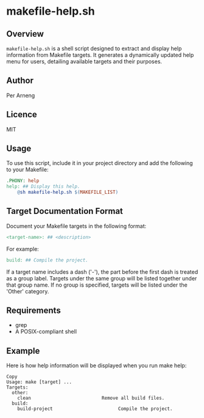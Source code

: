 # makefile-help.sh

## Overview

`makefile-help.sh` is a shell script designed to extract and display help 
information from Makefile targets. It generates a dynamically updated help 
menu for users, detailing available targets and their purposes.

## Author

Per Arneng

## Licence

MIT

## Usage

To use this script, include it in your project directory and add the 
following to your Makefile:

```makefile
.PHONY: help
help: ## Display this help.
    @sh makefile-help.sh $(MAKEFILE_LIST)
```

## Target Documentation Format
Document your Makefile targets in the following format:

```makefile
<target-name>: ## <description>
```

For example:

```makefile
build: ## Compile the project.
```

If a target name includes a dash ('-'), the part before the first dash is
treated as a group label. Targets under the same group will be listed
together under that group name. If no group is specified, targets will be
listed under the 'Other' category.

## Requirements
* grep
* A POSIX-compliant shell

## Example
Here is how help information will be displayed when you run make help:

```basic
Copy
Usage: make [target] ...
Targets:
  other:
    clean                          Remove all build files.
  build:
    build-project                        Compile the project.
```
